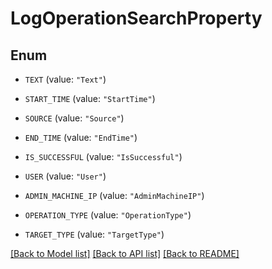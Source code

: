 # LogOperationSearchProperty

## Enum


* `TEXT` (value: `"Text"`)

* `START_TIME` (value: `"StartTime"`)

* `SOURCE` (value: `"Source"`)

* `END_TIME` (value: `"EndTime"`)

* `IS_SUCCESSFUL` (value: `"IsSuccessful"`)

* `USER` (value: `"User"`)

* `ADMIN_MACHINE_IP` (value: `"AdminMachineIP"`)

* `OPERATION_TYPE` (value: `"OperationType"`)

* `TARGET_TYPE` (value: `"TargetType"`)


[[Back to Model list]](../README.md#documentation-for-models) [[Back to API list]](../README.md#documentation-for-api-endpoints) [[Back to README]](../README.md)


